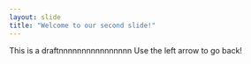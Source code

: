 ```yaml
---
layout: slide
title: "Welcome to our second slide!"
---
```

This is a draftnnnnnnnnnnnnnnnn
Use the left arrow to go back!

